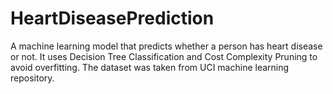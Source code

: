 # HeartDiseasePrediction
A machine learning model that predicts whether a person has heart disease or not. It uses Decision Tree Classification and Cost Complexity Pruning to avoid overfitting.
The dataset was taken from UCI machine learning repository.
